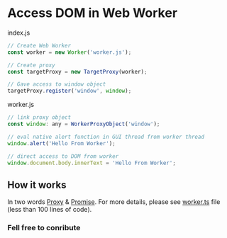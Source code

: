 # Access DOM in Web Worker


index.js
```js
// Create Web Worker
const worker = new Worker('worker.js');

// Create proxy
const targetProxy = new TargetProxy(worker);

// Gave access to window object
targetProxy.register('window', window);
```

worker.js
```js
// link proxy object
const window: any = WorkerProxyObject('window');

// eval native alert function in GUI thread from worker thread
window.alert('Hello From Worker');

// direct access to DOM from worker
window.document.body.innerText = 'Hello From Worker';
```

## How it works
In two words [Proxy](https://developer.mozilla.org/en-US/docs/Web/JavaScript/Reference/Global_Objects/Proxy) & [Promise](https://developer.mozilla.org/en-US/docs/Web/JavaScript/Reference/Global_Objects/Promise).
For more details, please see [worker.ts](https://github.com/stan-kondrat/worker-dom-access/blob/master/src/proxy/worker.ts) file (less than 100 lines of code).

### Fell free to conribute 
